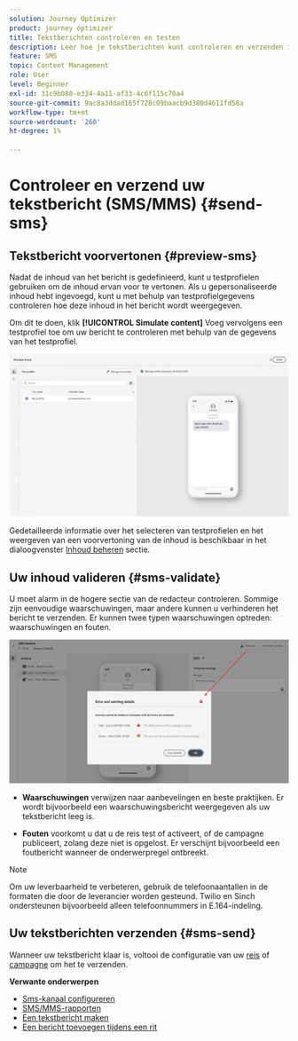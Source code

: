 ```yaml
---
solution: Journey Optimizer
product: journey optimizer
title: Tekstberichten controleren en testen
description: Leer hoe je tekstberichten kunt controleren en verzenden in Journey Optimizer
feature: SMS
topic: Content Management
role: User
level: Beginner
exl-id: 31c9b080-e334-4a11-af33-4c6f115c70a4
source-git-commit: 9ac8a3ddad165f728c09baacb9d380d4611fd58a
workflow-type: tm+mt
source-wordcount: '260'
ht-degree: 1%

---
```


# Controleer en verzend uw tekstbericht (SMS/MMS) {#send-sms}

## Tekstbericht voorvertonen {#preview-sms}

Nadat de inhoud van het bericht is gedefinieerd, kunt u testprofielen gebruiken om de inhoud ervan voor te vertonen. Als u gepersonaliseerde inhoud hebt ingevoegd, kunt u met behulp van testprofielgegevens controleren hoe deze inhoud in het bericht wordt weergegeven.

Om dit te doen, klik **[!UICONTROL Simulate content]** Voeg vervolgens een testprofiel toe om uw bericht te controleren met behulp van de gegevens van het testprofiel.

![](assets/sms_preview_2.png)

Gedetailleerde informatie over het selecteren van testprofielen en het weergeven van een voorvertoning van de inhoud is beschikbaar in het dialoogvenster [Inhoud beheren](../content-management/preview-test.md) sectie.

## Uw inhoud valideren {#sms-validate}

U moet alarm in de hogere sectie van de redacteur controleren. Sommige zijn eenvoudige waarschuwingen, maar andere kunnen u verhinderen het bericht te verzenden. Er kunnen twee typen waarschuwingen optreden: waarschuwingen en fouten.

![](assets/sms-alert-button.png)

* **Waarschuwingen** verwijzen naar aanbevelingen en beste praktijken. Er wordt bijvoorbeeld een waarschuwingsbericht weergegeven als uw tekstbericht leeg is.

* **Fouten** voorkomt u dat u de reis test of activeert, of de campagne publiceert, zolang deze niet is opgelost. Er verschijnt bijvoorbeeld een foutbericht wanneer de onderwerpregel ontbreekt.


>[!NOTE]
>
> Om uw leverbaarheid te verbeteren, gebruik de telefoonaantallen in de formaten die door de leverancier worden gesteund. Twilio en Sinch ondersteunen bijvoorbeeld alleen telefoonnummers in E.164-indeling.

## Uw tekstberichten verzenden {#sms-send}

Wanneer uw tekstbericht klaar is, voltooi de configuratie van uw [reis](../building-journeys/journey-gs.md) of [campagne](../campaigns/create-campaign.md) om het te verzenden.

**Verwante onderwerpen**

* [Sms-kanaal configureren](sms-configuration.md)
* [SMS/MMS-rapporten](../reports/journey-global-report.md#sms-global)
* [Een tekstbericht maken](create-sms.md)
* [Een bericht toevoegen tijdens een rit](../building-journeys/journeys-message.md)
